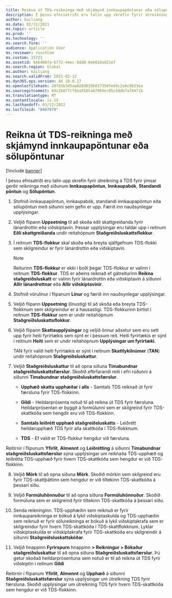 ```yaml
---
title: Reikna út TDS-reikninga með skjámynd innkaupapöntunar eða sölupöntunar
description: Í þessu efnisatriði eru talin upp skrefin fyrir útreikning á TDS fyrir ýmsar gerðir reikninga.
author: kailiang
ms.date: 02/12/2021
ms.topic: article
ms.prod: ''
ms.technology: ''
ms.search.form: ''
audience: Application User
ms.reviewer: roschlom
ms.custom: 15721
ms.assetid: b4b406fa-b772-44ec-8dd8-8eb818a921ef
ms.search.region: Global
ms.author: kailiang
ms.search.validFrom: 2021-02-12
ms.dyn365.ops.version: AX 10.0.17
ms.openlocfilehash: 28f83b3d5aa028d819b837350fe69c2a9c9833ea
ms.sourcegitcommit: 6dc2b877cf8ea9185a07964ec05c5ddb7a78471b
ms.translationtype: MT
ms.contentlocale: is-IS
ms.lasthandoff: 03/12/2022
ms.locfileid: "8407870"
---
```

# <a name="calculate-tds-invoices-using-purchase-order-form-and-sales-order-form"></a>Reikna út TDS-reikninga með skjámynd innkaupapöntunar eða sölupöntunar

[!include [banner](../includes/banner.md)]

Í þessu efnisatriði eru talin upp skrefin fyrir útreikning á TDS fyrir ýmsar gerðir reikninga með síðunum **Innkaupapöntun**, **Innkaupabók**, **Standandi pöntun** og **Sölupöntun**.

1. Stofnið innkaupapöntun, innkaupabók, standandi innkaupapöntun eða sölupöntun með síðunni sem gefin er upp. Færið inn nauðsynlegar upplýsingar.

2. Veljið flipann **Uppsetning** til að skoða eðli skattgreiðanda fyrir lánardrottin eða viðskiptavin. Þessar upplýsingar eru taldar upp í reitnum **Eðli skattgreiðanda** undir reitahópnum **Staðgreiðsluskattsflokkur**.

3. Í reitnum **TDS-flokkur** skal skoða eða breyta sjálfgefnum TDS-flokki sem skilgreindur er fyrir lánardrottin eða viðskiptavin.

   > [!NOTE]
   > Reiturinn **TDS-flokkur** er ekki í boði þegar TDS-flokkur er valinn í reitnum **TDS-flokkur**. TDS er aðeins reiknað ef gátreiturinn **Reikna staðgreiðsluskatt** er valinn fyrir lánardrottin eða viðskiptavin á síðunni **Allir lánardrottnar** eða **Allir viðskiptavinir**.  

4. Stofnið vörulínur í flipanum **Línur** og færið inn nauðsynlegar upplýsingar.

5. Veljið flipann **Uppsetning** (línustig) til að skoða eða breyta TDS-flokknum sem skilgreindur er á hausastigi. TDS-flokkurinn birtist í reitnum **TDS-flokkur** sem er undir reitahópnum **Staðgreiðsluskattsflokkur**.

6. Veljið flipann **Skattaupplýsingar** og veljið önnur aðsetur sem eru sett upp fyrir heiti fyrirtækis sem sýnt er í þessum reit. Heiti fyrirtækis er sýnt í reitnum **Heiti** sem er undir reitahópnum **Upplýsingar um fyrirtæki**. 

   TAN fyrir valið heiti fyrirtækis er sýnt í reitnum **Skattlykilnúmer** (**TAN**) undir reitahópnum **Staðgreiðsluskattur**. 

7. Veljið **Staðgreiðsluskattur** til að opna síðuna **Tímabundnar staðgreiðsluskattsfærslur**. Skoðið eftirfarandi reiti í efri rúðunni á síðunni **Tímabundnar staðgreiðsluskattsfærslur**.

   - **Upphæð** **skatta** **upphæðar** **í** **alls** - Samtals TDS reiknað út fyrir færsluna fyrir TDS-flokkinn.

   - **Gildi** - Heildarprósenta notuð til að reikna út TDS fyrir færsluna. Heildarprósentan er byggð á formúlunni sem er skilgreind fyrir TDS-skattkóða sem hengdir eru við TDS-flokkinn.

   - **Samtals leiðrétt upphæð staðgreiðsluskatts** - Leiðrétt heildarupphæð TDS fyrir alla skattkóða í TDS-flokknum.

   - **TDS** - Ef valið er TDS-flokkur hengdur við færsluna.

Reitirnir í flipunum **Yfirlit**, **Almennt** og **Leiðrétting** á síðunni **Tímabundnar staðgreiðsluskattsfærslur** sýna upplýsingar um reiknaða TDS-upphæð og leiðrétta TDS-upphæð fyrir hvern TDS-skattkóða sem hengdur er við TDS-flokkinn.

8. Veljið **Mörk** til að opna síðuna **Mörk**. Skoðið mörkin sem skilgreind eru fyrir TDS-skattþáttinn sem hengdur er við tiltekinn TDS-skattkóða á þessari síðu.

9. Veljið **Formúluhönnuður** til að opna síðuna **Formúluhönnuður**. Skoðið formúluna sem er skilgreind fyrir tiltekinn TDS-skattkóða á þessari síðu. 

10. Senda reikninginn. TDS-upphæðin sem reiknuð er fyrir innkaupareikninga er bókuð á lykil viðskiptaskulda og TDS-upphæðin sem reiknuð er fyrir sölureikninga er bókuð á lykil viðskiptakrafa sem er skilgreindur fyrir hvern TDS-skattkóða í TDS-skattflokknum. Lyklar viðskiptaskulda er viðskiptakrafa fyrir TDS-skattkóða eru skilgreindir á síðunni **Staðgreiðsluskattskóðar**.

11. Veljið hnappinn **Fyrirspurn** hnappinn **> Reikningur > Bókaður staðgreiðsluskattur** til að opna síðuna **Staðgreiðsluskattsfærslur**. Þú getur skoðað heildarprósentuna sem notuð er til að reikna út TDS fyrir viðskiptin í reitnum **Gildi**

Reitirnir í flipanum **Yfirlit**, **Almennt** og **Upphæð** á síðunni **Staðgreiðsluskattsfærslur** sýna upplýsingar um útreikning TDS fyrir færsluna. Skoðið upplýsingar um útreikning TDS fyrir hvern TDS-skattkóða sem hengdur er við TDS-flokkinn.
